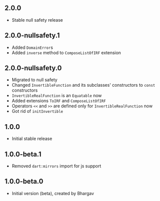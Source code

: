 ## 2.0.0

- Stable null safety release

## 2.0.0-nullsafety.1

- Added `DomainError`s
- Added `inverse` method to `ComposeListOfIRF` extension

## 2.0.0-nullsafety.0

- Migrated to null safety
- Changed `InvertibleFunction` and its subclasses' constructors to `const` constructors
- `InvertibleRealFunction` is an `Equatable` now
- Added extensions `ToIRF` and `ComposeListOfIRF`
- Operators `<<` and `>>` are defined only for `InvertibleRealFunction` now
- Got rid of `initInvertible`

## 1.0.0

- Initial stable release

## 1.0.0-beta.1

- Removed `dart:mirrors` import for js support

## 1.0.0-beta.0

- Initial version (beta), created by Bhargav
